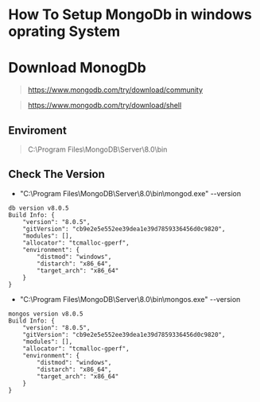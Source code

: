 # How To Setup MongoDb in windows oprating System 

# Download MonogDb

> https://www.mongodb.com/try/download/community

> https://www.mongodb.com/try/download/shell

## Enviroment 

> C:\Program Files\MongoDB\Server\8.0\bin

## Check The Version

- "C:\Program Files\MongoDB\Server\8.0\bin\mongod.exe" --version

```
db version v8.0.5
Build Info: {
    "version": "8.0.5",
    "gitVersion": "cb9e2e5e552ee39dea1e39d7859336456d0c9820",
    "modules": [],
    "allocator": "tcmalloc-gperf",
    "environment": {
        "distmod": "windows",
        "distarch": "x86_64",
        "target_arch": "x86_64"
    }
}
```

- "C:\Program Files\MongoDB\Server\8.0\bin\mongos.exe" --version

```
mongos version v8.0.5
Build Info: {
    "version": "8.0.5",
    "gitVersion": "cb9e2e5e552ee39dea1e39d7859336456d0c9820",
    "modules": [],
    "allocator": "tcmalloc-gperf",
    "environment": {
        "distmod": "windows",
        "distarch": "x86_64",
        "target_arch": "x86_64"
    }
}

```

